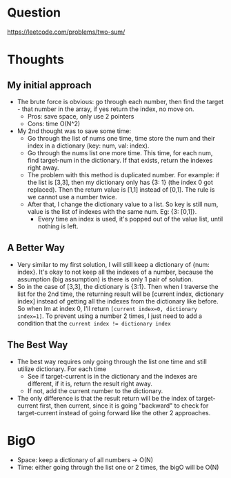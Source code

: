 # Question
https://leetcode.com/problems/two-sum/ 

# Thoughts
## My initial approach
- The brute force is obvious: go through each number, then find the target - that number in the array, if yes return the index, no move on.
    - Pros: save space, only use 2 pointers
    - Cons: time O(N^2)
- My 2nd thought was to save some time:
    - Go through the list of nums one time, time store the num and their index in a dictionary (key: num, val: index).
    - Go through the nums list one more time. This time, for each num, find target-num in the dictionary. If that exists, return the indexes right away.
    - The problem with this method is duplicated number. For example: if the list is [3,3], then my dictionary only has {3: 1} (the index 0 got replaced). Then the return value is [1,1] instead of [0,1]. The rule is we cannot use a number twice.
    - After that, I change the dictionary value to a list. So key is still num, value is the list of indexes with the same num. Eg: {3: [0,1]}.
        - Every time an index is used, it's popped out of the value list, until nothing is left.

## A Better Way
- Very similar to my first solution, I will still keep a dictionary of {num: index}. It's okay to not keep all the indexes of a number, because the assumption (big assumption) is there is only 1 pair of solution.
- So in the case of [3,3], the dictionary is {3:1}. Then when I traverse the list for the 2nd time, the returning result will be [current index, dictionary index] instead of getting all the indexes from the dictionary like before. So when Im at index 0, I'll return 
`[current index=0, dictionary index=1]`. To prevent using a number 2 times, I just need to add a condition that the `current index != dictionary index`

## The Best Way
- The best way requires only going through the list one time and still utilize dictionary. For each time
    - See if target-current is in the dictionary and the indexes are different, if it is, return the result right away.
    - If not, add the current number to the dictionary.
- The only difference is that the result return will be the index of target-current first, then current, since it is going "backward" to check for target-current instead of going forward like the other 2 approaches.

# BigO
- Space: keep a dictionary of all numbers -> O(N)
- Time: either going through the list one or 2 times, the bigO will be O(N)